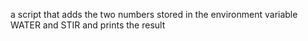 a script that adds the two numbers stored in the environment variable WATER and STIR and prints the result
